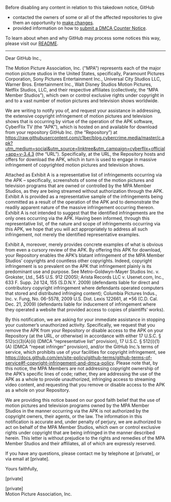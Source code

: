 Before disabling any content in relation to this takedown notice, GitHub
- contacted the owners of some or all of the affected repositories to give them an opportunity to [make changes](https://docs.github.com/en/github/site-policy/dmca-takedown-policy#a-how-does-this-actually-work).
- provided information on how to [submit a DMCA Counter Notice](https://docs.github.com/en/articles/guide-to-submitting-a-dmca-counter-notice).

To learn about when and why GitHub may process some notices this way, please visit our [README](https://github.com/github/dmca/blob/master/README.md#anatomy-of-a-takedown-notice).

---

Dear GitHub Inc.,

The Motion Picture Association, Inc. ("MPA") represents each of the major motion picture studios in the United States, specifically, Paramount Pictures Corporation, Sony Pictures Entertainment Inc., Universal City Studios LLC, Warner Bros. Entertainment Inc., Walt Disney Studios Motion Pictures, Netflix Studios, LLC, and their respective affiliates (collectively, the “MPA Member Studios”),  which own or control exclusive rights under copyright in and to a vast number of motion pictures and television shows worldwide.

We are writing to notify you of, and request your assistance in addressing, the extensive copyright infringement of motion pictures and television shows that is occurring by virtue of the operation of the APK software, CyberFlix TV (the “APK”), which is hosted on and available for download from your repository GitHub Inc. (the “Repository”) at https://raw.githubusercontent.com/c1ber/blog.cybercrime.media/master/c.apk?utm_medium=social&utm_source=linktree&utm_campaign=cyberflix+official+app+v-3.4.3 (the “URL”).  Specifically, at the URL, the Repository hosts and offers for download the APK, which in turn is used to engage in massive infringement of copyrighted motion pictures and television shows.

Attached as Exhibit A is a representative list of infringements occurring via the APK – specifically, screenshots of some of the motion pictures and television programs that are owned or controlled by the MPA Member Studios, as they are being streamed without authorization through the APK.  Exhibit A is provided as a representative sample of the infringements being committed as a result of the operation of the APK and to demonstrate the readily apparent nature of the massive infringement occurring thereon.  Exhibit A is not intended to suggest that the identified infringements are the only ones occurring via the APK.  Having been informed, through this representative list, of the nature and scope of infringements occurring via this APK, we hope that you will act appropriately to address all such infringement, not merely the identified representative examples.

Exhibit A, moreover, merely provides concrete examples of what is obvious from even a cursory review of the APK.  By offering this APK for download, your Repository enables the APK’s blatant infringement of the MPA Member Studios’ copyrights and countless other copyrights.  Indeed, copyright infringement is so prevalent on the APK that infringement plainly is its predominant use and purpose.  See Metro-Goldwyn-Mayer Studios Inc. v. Grokster, Ltd., 545 U.S. 912 (2005); Arista Records LLC v. Usenet.com, Inc., 633 F. Supp. 2d 124, 155 (S.D.N.Y. 2009) (defendants liable for direct and contributory copyright infringement where defendants operated computers that stored and distributed infringing content); Columbia Pictures Indus., Inc. v. Fung, No. 06-5578, 2009 U.S. Dist. Lexis 122661, at *56 (C.D. Cal. Dec. 21, 2009) (defendants liable for inducement of infringement where they operated a website that provided access to copies of plaintiffs’ works).

By this notification, we are asking for your immediate assistance in stopping your customer’s unauthorized activity.  Specifically, we request that you remove the APK from your Repository or disable access to the APK on your Repository (at the URL, or otherwise) in accordance with either 17 U.S.C. § 512(c)(3)(A)(ii) (DMCA “representative list” provision), 17 U.S.C. § 512(i)(1)(A) (DMCA “repeat infringer” provision), and/or the GitHub Inc.’s terms of service, which prohibits use of your facilities for copyright infringement, see https://docs.github.com/en/site-policy/github-terms/github-terms-of-service#f-copyright-infringement-and-dmca-policy. Please note that, by this notice, the MPA Members are not addressing copyright ownership of the APK’s specific lines of code; rather, they are addressing the use of the APK as a whole to provide unauthorized, infringing access to streaming video content, and requesting that you remove or disable access to the APK as a whole on your Repository.

We are providing this notice based on our good faith belief that the use of motion pictures and television programs owned by the MPA Member Studios in the manner occurring via the APK is not authorized by the copyright owners, their agents, or the law.  The information in this notification is accurate and, under penalty of perjury, we are authorized to act on behalf of the MPA Member Studios, which own or control exclusive rights under copyright that are being infringed in the manner described herein.  This letter is without prejudice to the rights and remedies of the MPA Member Studios and their affiliates, all of which are expressly reserved.

If you have any questions, please contact me by telephone at [private], or via email at [private].

Yours faithfully,

[private]

[private]  
Motion Picture Association, Inc.
